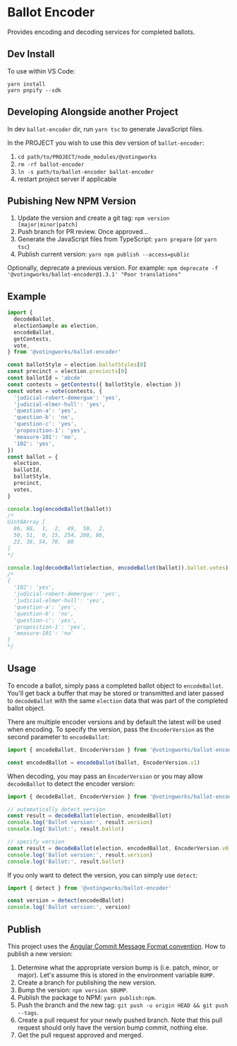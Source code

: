 # Ballot Encoder

Provides encoding and decoding services for completed ballots.

## Dev Install

To use within VS Code:

```
yarn install
yarn pnpify --sdk
```

## Developing Alongside another Project

In dev `ballot-encoder` dir, run `yarn tsc` to generate JavaScript files.

In the PROJECT you wish to use this dev version of `ballot-encoder`:

1. `cd path/to/PROJECT/node_modules/@votingworks`
2. `rm -rf ballot-encoder`
3. `ln -s path/to/ballot-encoder ballot-encoder`
4. restart project server if applicable

## Pubishing New NPM Version

1. Update the version and create a git tag: `npm version [major|minor|patch]`
2. Push branch for PR review. Once approved…
3. Generate the JavaScript files from TypeScript: `yarn prepare` (or `yarn tsc`)
4. Publish current version: `yarn npm publish --access=public`

Optionally, deprecate a previous version. For example:
`npm deprecate -f '@votingworks/ballot-encoder@1.3.1' "Poor translations"`

## Example

```ts
import {
  decodeBallot,
  electionSample as election,
  encodeBallot,
  getContests,
  vote,
} from '@votingworks/ballot-encoder'

const ballotStyle = election.ballotStyles[0]
const precinct = election.precincts[0]
const ballotId = 'abcde'
const contests = getContests({ ballotStyle, election })
const votes = vote(contests, {
  'judicial-robert-demergue': 'yes',
  'judicial-elmer-hull': 'yes',
  'question-a': 'yes',
  'question-b': 'no',
  'question-c': 'yes',
  'proposition-1': 'yes',
  'measure-101': 'no',
  '102': 'yes',
})
const ballot = {
  election,
  ballotId,
  ballotStyle,
  precinct,
  votes,
}

console.log(encodeBallot(ballot))
/*
Uint8Array [
  86, 88,  1,  2,  49,  50,  2,
  50, 51,  0, 15, 254, 208, 86,
  22, 38, 54, 70,  80
]
*/

console.log(decodeBallot(election, encodeBallot(ballot)).ballot.votes)
/*
{
  '102': 'yes',
  'judicial-robert-demergue': 'yes',
  'judicial-elmer-hull': 'yes',
  'question-a': 'yes',
  'question-b': 'no',
  'question-c': 'yes',
  'proposition-1': 'yes',
  'measure-101': 'no'
}
*/
```

## Usage

To encode a ballot, simply pass a completed ballot object to `encodeBallot`.
You'll get back a buffer that may be stored or transmitted and later passed to
`decodeBallot` with the same `election` data that was part of the completed
ballot object.

There are multiple encoder versions and by default the latest will be used when
encoding. To specify the version, pass the `EncoderVersion` as the second
parameter to `encodeBallot`:

```ts
import { encodeBallot, EncoderVersion } from '@votingworks/ballot-encoder'

const encodedBallot = encodeBallot(ballot, EncoderVersion.v1)
```

When decoding, you may pass an `EncoderVersion` or you may allow `decodeBallot`
to detect the encoder version:

```ts
import { decodeBallot, EncoderVersion } from '@votingworks/ballot-encoder'

// automatically detect version
const result = decodeBallot(election, encodedBallot)
console.log('Ballot version:', result.version)
console.log('Ballot:', result.ballot)

// specify version
const result = decodeBallot(election, encodedBallot, EncoderVersion.v0)
console.log('Ballot version:', result.version)
console.log('Ballot:', result.ballot)
```

If you only want to detect the version, you can simply use `detect`:

```ts
import { detect } from '@votingworks/ballot-encoder'

const version = detect(encodedBallot)
console.log('Ballot version:', version)
```

## Publish

This project uses the
[Angular Commit Message Format convention](https://gist.github.com/brianclements/841ea7bffdb01346392c).
How to publish a new version:

1. Determine what the appropriate version bump is (i.e. patch, minor, or major).
   Let's assume this is stored in the environment variable `BUMP`.
2. Create a branch for publishing the new version.
3. Bump the version: `npm version $BUMP`.
4. Publish the package to NPM: `yarn publish:npm`.
5. Push the branch and the new tag:
   `git push -u origin HEAD && git push --tags`.
6. Create a pull request for your newly pushed branch. Note that this pull
   request should only have the version bump commit, nothing else.
7. Get the pull request approved and merged.
